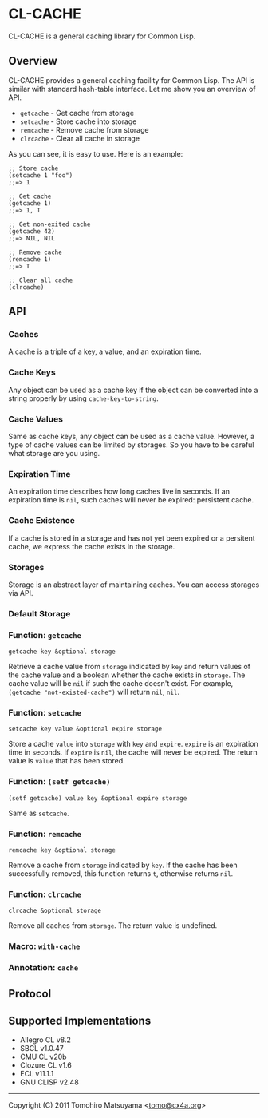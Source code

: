 CL-CACHE
========

CL-CACHE is a general caching library for Common Lisp.

Overview
--------

CL-CACHE provides a general caching facility for Common Lisp. The API
is similar with standard hash-table interface. Let me show you an
overview of API.

* `getcache` - Get cache from storage
* `setcache` - Store cache into storage
* `remcache` - Remove cache from storage
* `clrcache` - Clear all cache in storage

As you can see, it is easy to use. Here is an example:

    ;; Store cache
    (setcache 1 "foo")
    ;;=> 1
    
    ;; Get cache
    (getcache 1)
    ;;=> 1, T
    
    ;; Get non-exited cache
    (getcache 42)
    ;;=> NIL, NIL
    
    ;; Remove cache
    (remcache 1)
    ;;=> T
    
    ;; Clear all cache
    (clrcache)

API
---

### Caches

A cache is a triple of a key, a value, and an expiration time.

### Cache Keys

Any object can be used as a cache key if the object can be converted
into a string properly by using `cache-key-to-string`.

### Cache Values

Same as cache keys, any object can be used as a cache value. However,
a type of cache values can be limited by storages. So you have to be
careful what storage are you using.

### Expiration Time

An expiration time describes how long caches live in seconds. If an
expiration time is `nil`, such caches will never be expired:
persistent cache.

### Cache Existence

If a cache is stored in a storage and has not yet been expired or a
persitent cache, we express the cache exists in the storage.

### Storages

Storage is an abstract layer of maintaining caches. You can access
storages via API.

### Default Storage

### Function: `getcache`

    getcache key &optional storage

Retrieve a cache value from `storage` indicated by `key` and return
values of the cache value and a boolean whether the cache exists in
`storage`. The cache value will be `nil` if such the cache doesn't
exist. For example, `(getcache "not-existed-cache")` will return `nil`,
`nil`.

### Function: `setcache`

    setcache key value &optional expire storage

Store a cache `value` into `storage` with `key` and `expire`. `expire`
is an expiration time in seconds. If `expire` is `nil`, the cache will
never be expired. The return value is `value` that has been stored.

### Function: `(setf getcache)`

    (setf getcache) value key &optional expire storage

Same as `setcache`.

### Function: `remcache`

    remcache key &optional storage

Remove a cache from `storage` indicated by `key`. If the cache has
been successfully removed, this function returns `t`, otherwise
returns `nil`.

### Function: `clrcache`

    clrcache &optional storage

Remove all caches from `storage`. The return value is undefined.

### Macro: `with-cache`

### Annotation: `cache`

Protocol
--------

Supported Implementations
-------------------------

* Allegro CL v8.2
* SBCL v1.0.47
* CMU CL v20b
* Clozure CL v1.6
* ECL v11.1.1
* GNU CLISP v2.48

----

Copyright (C) 2011  Tomohiro Matsuyama <<tomo@cx4a.org>>
